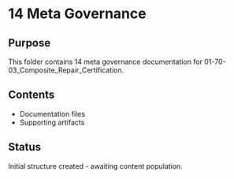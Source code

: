 # 14 Meta Governance

## Purpose
This folder contains 14 meta governance documentation for 01-70-03_Composite_Repair_Certification.

## Contents
- Documentation files
- Supporting artifacts

## Status
Initial structure created - awaiting content population.
